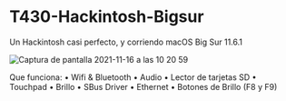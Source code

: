 # T430-Hackintosh-Bigsur

Un Hackintosh casi perfecto, y corriendo macOS Big Sur 11.6.1

![Captura de pantalla 2021-11-16 a las 10 20 59](https://user-images.githubusercontent.com/88733090/142014052-e7b4ab6a-eb32-4830-8277-6c685c718a84.png)

Que funciona:
•	Wifi & Bluetooth
•	Audio
•	Lector de tarjetas SD
•	Touchpad
•	Brillo
•	SBus Driver
•	Ethernet
•	Botones de Brillo (F8 y F9)
